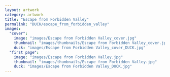 ```yaml
---
layout: artwork
category: artwork
title: "Escape from Forbidden Valley"
permalink: "DUCK/escape_from_forbidden_valley"
images:
  "cover":
    image: "images/Escape from Forbidden Valley_cover.jpg"
    thumbnail: "images/thumbnails/Escape from Forbidden Valley_cover.jpg"
    duck: "images/Escape from Forbidden Valley_cover_DUCK.jpg"
  "first page":
    image: "images/Escape from Forbidden Valley.jpg"
    thumbnail: "images/thumbnails/Escape from Forbidden Valley.jpg"
    duck: "images/Escape from Forbidden Valley_DUCK.jpg"
---
```

